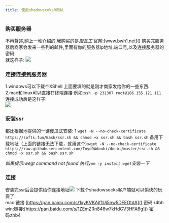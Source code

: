 ```yaml
---
title: 使用shadowscoksR爬坑
---
```

### 购买服务器 ###
不再赘述,网上一堆介绍的,我购买的是*搬瓦工* 官网:[www.bwh1.net]()
购买完服务器后商家会发来一些列的邮件,里面有你的服务器ip地址,端口号,以及连接服务器的密码.		
就这样子:
![](/Users/yang/Downloads/20180713161244.png)

### 连接连接到服务器	###

1.windows可以下载个XShell 上面要填的就是刚才商家发给你的一些东西.	
2.mac和linux可以直接在终端连接	例如:`ssh -p 231307 root@186.155.121.111`
连接成功后是这样子:		
![](/Users/yang/Downloads/20180713162446.png)

### 安装ssr ###
都比根据地提供的一键傻瓜式安装:
1.`wget -N --no-check-certificate https://softs.fun/Bash/ssr.sh && chmod +x ssr.sh && bash ssr.sh`
备用下载地址（上面的链接无法下载，就用这个):`wget -N --no-check-certificate https://raw.githubusercontent.com/ToyoDAdoubi/doubi/master/ssr.sh && chmod +x ssr.sh && bash ssr.sh`

*如果提示:wegt command not found 执行`yum -y install wget`安装一下*

### 连接 ###
安装完ssr后会提供给你连接地址![](/Users/yang/Downloads/20180713163549.png)
下载个shadowsocks客户端就可以愉快的玩耍了		
mac:链接:[https://pan.baidu.com/s/1xyKVKAjf1Uj5nw5DFEOtdA]()  密码:r4bh		
win:链接:[https://pan.baidu.com/s/1ZEmZRn846w7kHdGV3HFA6g]()  密码:thb4